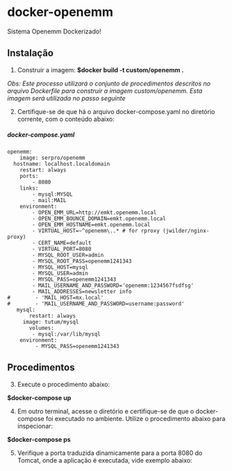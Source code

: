 # docker-openemm
Sistema Openemm Dockerizado!

## Instalação

1. Construir a imagem:
**$docker build -t custom/openemm .**

*Obs: Este processo utilizará o conjunto de procedimentos descritos no arquivo Dockerfile para construir a imagem custom/openemm. Esta imagem será utilizada no passo seguinte*


2. Certifique-se de que há o arquivo docker-compose.yaml no diretório corrente, com o conteúdo abaixo:

##### docker-compose.yaml
    openemm:
    	image: serpro/openemm
  	  hostname: localhost.localdomain
	    restart: always
	    ports:
        	- 8080
	    links:
        	- mysql:MYSQL
	        - mail:MAIL
    	environment:
        	- OPEN_EMM_URL=http://emkt.openemm.local
	        - OPEN_EMM_BOUNCE_DOMAIN=emkt.openemm.local  
	        - OPEN_EMM_HOSTNAME=emkt.openemm.local
	        - VIRTUAL_HOST=~^openemm\..* # for rproxy (jwilder/nginx-proxy)
	        - CERT_NAME=default
	        - VIRTUAL_PORT=8080
	        - MYSQL_ROOT_USER=admin
	        - MYSQL_ROOT_PASS=openemm1241343
	        - MYSQL_HOST=mysql
	       	- MYSQL_USER=admin
        	- MYSQL_PASS=openemm1241343
	        - MAIL_USERNAME_AND_PASSWORD='openemm:1234567fsdfsg'
        	- MAIL_ADDRESSES=newsletter info
	#        - 'MAIL_HOST=mx.local'
	#        - 'MAIL_USERNAME_AND_PASSWORD=username:password'
	   mysql:
	       restart: always
  	     image: tutum/mysql
    	   volumes:
      	    - mysql:/var/lib/mysql
       	environment:
         	 - MYSQL_PASS=openemm1241343	
	
## Procedimentos

3. Execute o procedimento abaixo:

**$docker-compose up**

4. Em outro terminal, acesse o diretório e certifique-se de que o docker-compose foi executado no ambiente. Utilize o procedimento abaixo para inspecionar:

**$docker-compose ps**

5. Verifique a porta traduzida dinamicamente para a porta 8080 do Tomcat, onde a aplicação é executada, vide exemplo abaixo:




